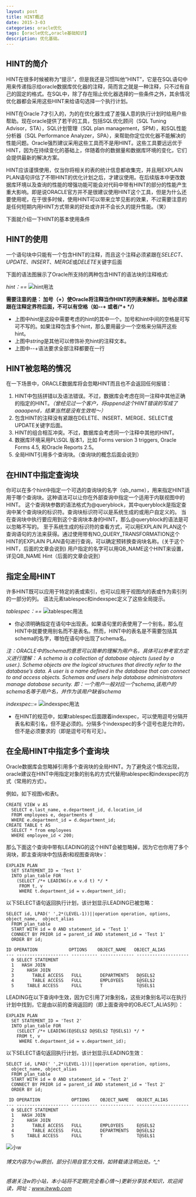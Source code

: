 ```yaml
---
layout: post
title: HINT概述
date: 2015-3-03
categories: oracle优化
tags: [oracle优化,oracle基础知识]
description: 优化基础。
---
```


## HINT的简介
HINT在很多时候被称为“提示”，但是我还是习惯叫他“HINT”，它是在SQL语句中用来传递指示给oracle数据库优化器的注释，简而言之就是一种注释，只不过有自己的固定的格式。在SQL中，除了存在阻止优化器选择的一些条件之外，其余情况优化器都会采用这些HINT来给语句选择一个执行计划。

HINT在Oracle 7才引入的，为的在优化器生成了差强人意的执行计划时给用户些帮助。现在oracle提供了若干的工具，包括SQL优化顾问（SQL Tuning Advisor，STA），SQL计划管理（SQL plan management，SPM），和SQL性能分析器（SQL Performance Analyzer，SPA），来帮助你定位优化器不能解决的性能问题。Oracle强烈建议采用这些工具而不是用HINT。这些工具要远远优于HINT，因为在持续变化的基础上，伴随着你的数据量和数据库环境的变化，它们会提供最新的解决方案。

HINT应该谨慎使用，仅当你将相关的表的统计信息都收集完，并且用EXPLAIN PLAN语句评估了不带HINT的优化计划之后，才建议使用。在后续版本中更改数据库环境以及查询的性能的增强功能可能会对代码中带有HINT的部分的性能产生重大影响。即是说ORACLE官方并不是很建议使用HINT这个工具，但是为什么还要使用呢，在于很多时候，使用HINT可以带来立竿见影的效果，不过需要注意的是任何短期内用HINT方式带来的好处或许并不会长久的提升性能。（笑）


下面就介绍一下HINT的基本使用条件
## HINT的使用
一个语句块中只能有一个包含HINT的注释，而且这个注释必须紧跟在*SELECT*、*UPDATE*、*INSERT*、*MERGE*或*DELETE*关键字后面

下面的语法图展示了Oracle所支持的两种包含HINT的语法块的注释格式:

*hint：==*
![hint用法](https://docs.oracle.com/cd/E11882_01/server.112/e41084/img/hint.gif)

**需要注意的是： 加号（+）使Oracle将注释当作HINT的列表来解析。加号必须紧跟在注释定界符后面，不可以有空格（如--+ 或者/\*+ \*/）**
- 上图中*hint*是这段中需要考虑的hint的其中一个。加号和hint中间的空格是可写可不写的。如果注释包含多个hint，那么要用最少一个空格来分隔开这些hint。
- 上图中*string*是其他可以修饰补充hint的注释文本。
- 上图中--+语法要求全部注释都要在一行

## HINT被忽略的情况
在一下场景中，ORACLE数据库将会忽略HINT而且也不会返回任何报错：
1. HINT中包括拼错以及语法错误。不过，数据库会考虑在同一注释中其他正确的指定的HINT。*（曾经见过一个客户，将append这个HINT错误的写成了aaaapend，结果当然是没有生效啦～）*
2. 包含HINT的注释没有紧跟在DELETE、INSERT、MERGE、SELECT或UPDATE关键字后面。
3. HINT的组合相互冲突。不过，数据库会考虑同一个注释中其他的HINT。
4. 数据库环境采用PL\SQL 版本1，比如 Forms version 3 triggers, Oracle Forms 4.5, 和Oracle Reports 2.5。
5. 全局HINT引用多个查询块。（查询块的概念后面会说到）

## 在HINT中指定查询块
你可以在多个hint中指定一个可选的查询块的名字（qb_name），用来指定HINT适用于哪个查询块。这种语法可以让你在外部查询中指定一个适用于内联视图中的HINT。
这个查询块参数的语法格式为@queryblock，其中queryblock是指定查询中某个查询块的标识符。查询块标识符可以是系统生成的或用户自定义的。 当在查询块中执行要应用到这个查询块本身的HINT，那么@queryblock的语法是可以忽略不写的。
至于系统生成的标识符的查看方式，可以用EXPLAIN PLAN这个查询语句的方法来获得。通过使用带有NO_QUERY_TRANSFORMATION这个HINT的EXPLAIN PLAN语句进行查询，可以确定预转换查询块名称。(关于这个HINT，后面的文章会说到)
用户指定的名字可以用QB_NAME这个HINT来设置，详见QB_NAME Hint（后面的文章会说到）

## 指定全局HINT
许多HINT既可以应用于特定的表或索引，也可以应用于视图内的表或作为索引列的一部分的列。 语法元素tablespec和indexspec定义了这些全局提示。

*tablespec：==*
![tablespec用法](https://docs.oracle.com/cd/E11882_01/server.112/e41084/img/tablespec.gif)

- 你必须明确指定在语句中出现表。如果语句里的表使用了一个别名，那么在HINT中就要使用别名而不是表名。然而，HINT中的表名是不需要包括其schema的名字，哪怕在语句中出现了schema名。

*注：ORACLE中的schema的意思可以简单的理解为用户名，具体可以参考官方定义进行理解：
A schema is a collection of database objects (used by a user.). 
Schema objects are the logical structures that directly refer to the database’s data.
A user is a name defined in the database that can connect to and access objects.
Schemas and users help database administrators manage database security.
即：一个用户一般对应一个schema,该用户的schema名等于用户名，并作为该用户缺省schema*

*indexspec::=*
![indexspec用法](https://docs.oracle.com/cd/E11882_01/server.112/e41084/img/indexspec.gif)
- 在HINT的规范中，如果tablespec后面跟着indexspec，可以使用逗号分隔开表名和索引名，但不是必须的。分隔多个indexspec的多个逗号也是允许的，但不是必须要求的（即是逗号可有可无）。

## 在全局HINT中指定多个查询块
Oracle数据库会忽略掉引用多个查询块的全局HINT。为了避免这个情况出现，oracle建议在HINT中用指定对象的别名的方式代替用tablespec和indexspec的方式（常用的方式）。

例如，如下视图v和表t。

```
CREATE VIEW v AS
  SELECT e.last_name, e.department_id, d.location_id
  FROM employees e, departments d
  WHERE e.department_id = d.department_id;
CREATE TABLE t AS
  SELECT * from employees
  WHERE employee_id < 200;
```

那么下面这个查询中带有LEADING的这个HINT会被忽略掉，因为它也你用了多个询块，即主查询块中包括表t和视图查询块v：

```
EXPLAIN PLAN
  SET STATEMENT_ID = 'Test 1'
  INTO plan_table FOR
    (SELECT /*+ LEADING(v.e v.d t) */ *
     FROM t, v
     WHERE t.department_id = v.department_id);
```

以下SELECT语句返回执行计划，该计划显示LEADING已被忽略：

```
SELECT id, LPAD(' ',2*(LEVEL-1))||operation operation, options, object_name,  object_alias
  FROM plan_table
  START WITH id = 0 AND statement_id = 'Test 1'
  CONNECT BY PRIOR id = parent_id AND statement_id = 'Test 1'
  ORDER BY id;

ID OPERATION            OPTIONS    OBJECT_NAME   OBJECT_ALIAS
--- -------------------- ---------- ------------- --------------------
  0 SELECT STATEMENT
  1   HASH JOIN
  2     HASH JOIN
  3       TABLE ACCESS   FULL       DEPARTMENTS   D@SEL$2
  4       TABLE ACCESS   FULL       EMPLOYEES     E@SEL$2
  5     TABLE ACCESS     FULL       T             T@SEL$1
```

LEADING在以下查询中生效，因为它引用了对象别名，这些对象别名可以在执行计划中找到，它是由以前的查询返回的（即上面查询中的OBJECT_ALIAS列）：

```
EXPLAIN PLAN
  SET STATEMENT_ID = 'Test 2'
  INTO plan_table FOR
    (SELECT /*+ LEADING(E@SEL$2 D@SEL$2 T@SEL$1) */ *
    FROM t, v
     WHERE t.department_id = v.department_id);
```

以下SELECT语句返回执行计划，该计划显示LEADING生效：

```
SELECT id, LPAD(' ',2*(LEVEL-1))||operation operation, options,
  object_name, object_alias
  FROM plan_table
  START WITH id = 0 AND statement_id = 'Test 2'
  CONNECT BY PRIOR id = parent_id AND statement_id = 'Test 2'
  ORDER BY id;

 ID OPERATION            OPTIONS    OBJECT_NAME   OBJECT_ALIAS
--- -------------------- ---------- ------------- --------------------
  0 SELECT STATEMENT
  1   HASH JOIN
  2     HASH JOIN
  3       TABLE ACCESS   FULL       EMPLOYEES     E@SEL$2
  4       TABLE ACCESS   FULL       DEPARTMENTS   D@SEL$2
  5     TABLE ACCESS     FULL       T             T@SEL$1
```


![小w](https://wx2.sinaimg.cn/mw1024/891ecf4fly1fr361nvrcnj207w07sad7.jpg)
###### 博文内容为小w原创，部分引用自官方文档，如转载请注明出处。^_^
###### 感谢关注w的小站，本小站将不定期(完全看心情～)更新分享技术知识，欢迎阅读，网址：www.itwwb.com
